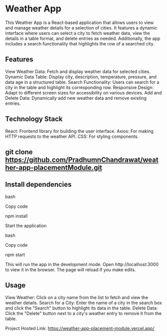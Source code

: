 # Weather App
This Weather App is a React-based application that allows users to view and manage weather details for a selection of cities. It features a dynamic interface where users can select a city to fetch weather data, view the details in a table format, and delete entries as needed. Additionally, the app includes a search functionality that highlights the row of a searched city.

## Features
View Weather Data: Fetch and display weather data for selected cities.
Dynamic Data Table: Display city, description, temperature, pressure, and data age in a structured table.
Search Functionality: Users can search for a city in the table and highlight its corresponding row.
Responsive Design: Adapt to different screen sizes for accessibility on various devices.
Add and Delete Data: Dynamically add new weather data and remove existing entries.

## Technology Stack
React: Frontend library for building the user interface.
Axios: For making HTTP requests to the weather API.
CSS: For styling components.

## git clone https://github.com/PradhumnChandrawat/weather-app-placementModule.git

## Install dependencies

bash

Copy code

npm install

Start the application

bash

Copy code

npm start

This will run the app in the development mode. Open http://localhost:3000 to view it in the browser. The page will reload if you make edits.

## Usage

View Weather: Click on a city name from the list to fetch and view the weather details.
Search for a City: Enter the name of a city in the search box and click the "Search" button to highlight its data in the table.
Delete Data: Click the "Delete" button next to a city's weather entry to remove it from the table.

Project Hosted Link: https://weather-app-placement-module.vercel.app/

